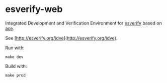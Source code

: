 esverify-web
============

Integrated Development and Verification Environment for [esverify](https://github.com/levjj/esverify)
based on [ace](http://ace.c9.io/).

See [http://esverify.org/idve](http://esverify.org/idve).

Run with:

    make dev

Build with:

    make prod
